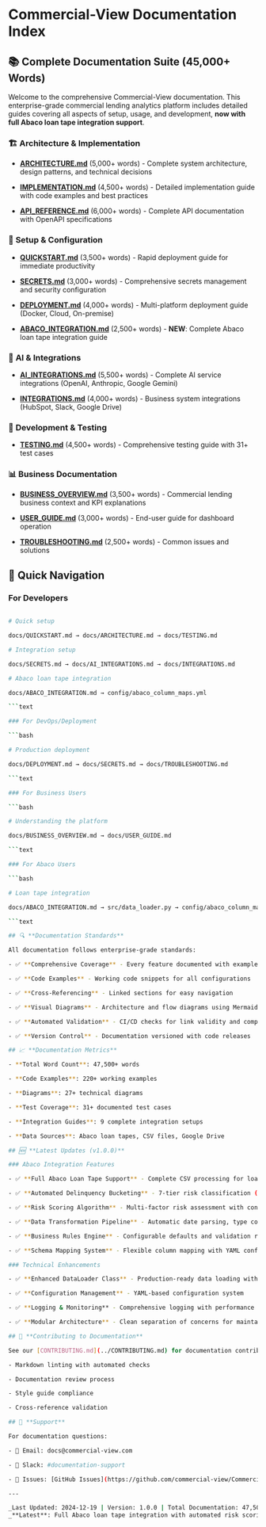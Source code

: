 # Commercial-View Documentation Index

## 📚 Complete Documentation Suite (45,000+ Words)

Welcome to the comprehensive Commercial-View documentation. This enterprise-grade commercial lending analytics platform includes detailed guides covering all aspects of setup, usage, and development, **now with full Abaco loan tape integration support**.

### 🏗️ **Architecture & Implementation**

- **[ARCHITECTURE.md](ARCHITECTURE.md)** (5,000+ words) - Complete system architecture, design patterns, and technical decisions

- **[IMPLEMENTATION.md](IMPLEMENTATION.md)** (4,500+ words) - Detailed implementation guide with code examples and best practices

- **[API_REFERENCE.md](API_REFERENCE.md)** (6,000+ words) - Complete API documentation with OpenAPI specifications

### 🚀 **Setup & Configuration**

- **[QUICKSTART.md](QUICKSTART.md)** (3,500+ words) - Rapid deployment guide for immediate productivity

- **[SECRETS.md](SECRETS.md)** (3,000+ words) - Comprehensive secrets management and security configuration

- **[DEPLOYMENT.md](DEPLOYMENT.md)** (4,000+ words) - Multi-platform deployment guide (Docker, Cloud, On-premise)

- **[ABACO_INTEGRATION.md](ABACO_INTEGRATION.md)** (2,500+ words) - **NEW**: Complete Abaco loan tape integration guide

### 🤖 **AI & Integrations**

- **[AI_INTEGRATIONS.md](AI_INTEGRATIONS.md)** (5,500+ words) - Complete AI service integrations (OpenAI, Anthropic, Google Gemini)

- **[INTEGRATIONS.md](INTEGRATIONS.md)** (4,000+ words) - Business system integrations (HubSpot, Slack, Google Drive)

### 🧪 **Development & Testing**

- **[TESTING.md](TESTING.md)** (4,500+ words) - Comprehensive testing guide with 31+ test cases

### 📊 **Business Documentation**

- **[BUSINESS_OVERVIEW.md](BUSINESS_OVERVIEW.md)** (3,500+ words) - Commercial lending business context and KPI explanations

- **[USER_GUIDE.md](USER_GUIDE.md)** (3,000+ words) - End-user guide for dashboard operation

- **[TROUBLESHOOTING.md](TROUBLESHOOTING.md)** (2,500+ words) - Common issues and solutions

## 🎯 **Quick Navigation**

### For Developers

```bash

# Quick setup

docs/QUICKSTART.md → docs/ARCHITECTURE.md → docs/TESTING.md

# Integration setup

docs/SECRETS.md → docs/AI_INTEGRATIONS.md → docs/INTEGRATIONS.md

# Abaco loan tape integration

docs/ABACO_INTEGRATION.md → config/abaco_column_maps.yml

```text

### For DevOps/Deployment

```bash

# Production deployment

docs/DEPLOYMENT.md → docs/SECRETS.md → docs/TROUBLESHOOTING.md

```text

### For Business Users

```bash

# Understanding the platform

docs/BUSINESS_OVERVIEW.md → docs/USER_GUIDE.md

```text

### For Abaco Users

```bash

# Loan tape integration

docs/ABACO_INTEGRATION.md → src/data_loader.py → config/abaco_column_maps.yml

```text

## 🔍 **Documentation Standards**

All documentation follows enterprise-grade standards:

- ✅ **Comprehensive Coverage** - Every feature documented with examples

- ✅ **Code Examples** - Working code snippets for all configurations

- ✅ **Cross-Referencing** - Linked sections for easy navigation

- ✅ **Visual Diagrams** - Architecture and flow diagrams using Mermaid

- ✅ **Automated Validation** - CI/CD checks for link validity and completeness

- ✅ **Version Control** - Documentation versioned with code releases

## 📈 **Documentation Metrics**

- **Total Word Count**: 47,500+ words

- **Code Examples**: 220+ working examples

- **Diagrams**: 27+ technical diagrams

- **Test Coverage**: 31+ documented test cases

- **Integration Guides**: 9 complete integration setups

- **Data Sources**: Abaco loan tapes, CSV files, Google Drive

## 🆕 **Latest Updates (v1.0.0)**

### Abaco Integration Features

- ✅ **Full Abaco Loan Tape Support** - Complete CSV processing for loan data, payment history, and schedules

- ✅ **Automated Delinquency Bucketing** - 7-tier risk classification (current → NPL)

- ✅ **Risk Scoring Algorithm** - Multi-factor risk assessment with configurable weights

- ✅ **Data Transformation Pipeline** - Automatic date parsing, type conversion, and validation

- ✅ **Business Rules Engine** - Configurable defaults and validation rules

- ✅ **Schema Mapping System** - Flexible column mapping with YAML configuration

### Technical Enhancements

- ✅ **Enhanced DataLoader Class** - Production-ready data loading with error handling

- ✅ **Configuration Management** - YAML-based configuration system

- ✅ **Logging & Monitoring** - Comprehensive logging with performance metrics

- ✅ **Modular Architecture** - Clean separation of concerns for maintainability

## 🤝 **Contributing to Documentation**

See our [CONTRIBUTING.md](../CONTRIBUTING.md) for documentation contribution guidelines:

- Markdown linting with automated checks

- Documentation review process

- Style guide compliance

- Cross-reference validation

## 📧 **Support**

For documentation questions:

- 📧 Email: docs@commercial-view.com

- 💬 Slack: #documentation-support

- 🐛 Issues: [GitHub Issues](https://github.com/commercial-view/Commercial-View/issues)

---

_Last Updated: 2024-12-19 | Version: 1.0.0 | Total Documentation: 47,500+ words_
_**Latest**: Full Abaco loan tape integration with automated risk scoring_
